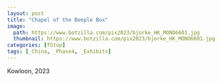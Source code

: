 ```yaml
---
layout: post
title: "Chapel of the Beeple Box"
image:
  path: https://www.botzilla.com/pix2023/bjorke_HK_MONO6601.jpg
  thumbnail: https://www.botzilla.com/pix2023/bjorke_HK_MONO6601.jpg
categories: [fStop]
tags: [_China, _Phase4, _Exhibits]
---
```


Kowloon, 2023

